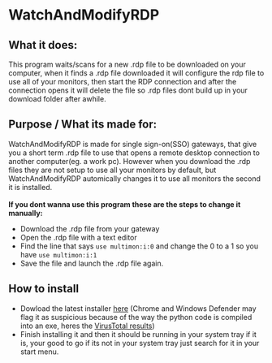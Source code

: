 # WatchAndModifyRDP
## What it does:
This program waits/scans for a new .rdp file to be downloaded on your computer, when it finds a .rdp file downloaded it will configure the rdp file to use all of your monitors, then start the RDP connection and after the connection opens it will delete the file so .rdp files dont build up in your download folder after awhile.
<br>

## Purpose / What its made for:
WatchAndModifyRDP is made for single sign-on(SSO) gateways, that give you a short term .rdp file to use that opens a remote desktop connection to another computer(eg. a work pc). However when you download the .rdp files they are not setup to use all your monitors by default, but WatchAndModifyRDP automically changes it to use all monitors the second it is installed.<br><br>
<b>If you dont wanna use this program these are the steps to change it manually:</b>
- Download the .rdp file from your gateway
- Open the .rdp file with a text editor
- Find the line that says 
```use multimon:i:0``` and change the 0 to a 1 so you have ```use multimon:i:1```
- Save the file and launch the .rdp file again.

## How to install
- Dowload the latest installer [here](https://github.com/etahn-git/WatchAndModifyRDP/releases/download/v1.0/WatchAndModifyRDP.Installer.exe) (Chrome and Windows Defender may flag it as suspicious because of the way the python code is compiled into an exe, heres the [VirusTotal results](https://www.virustotal.com/gui/url/c47b5e6a2b039db4055c38553bacfb2d61b41b340366168226245685e4b20b74/detection))
- Finish installing it and then it should be running in your system tray if it is, your good to go if its not in your system tray just search for it in your start menu.
